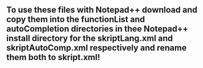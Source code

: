 To use these files with Notepad++ download and copy them into the functionList and autoCompletion directories in thee Notepad++ install directory for the skriptLang.xml and skriptAutoComp.xml respectively and rename them both to skript.xml!
---
